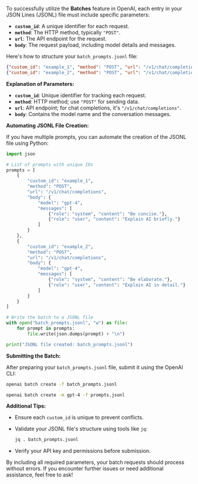 To successfully utilize the **Batches** feature in OpenAI, each entry in your JSON Lines (JSONL) file must include specific parameters:

- **`custom_id`**: A unique identifier for each request.
- **`method`**: The HTTP method, typically `"POST"`.
- **`url`**: The API endpoint for the request.
- **`body`**: The request payload, including model details and messages.

Here's how to structure your `batch_prompts.jsonl` file:

```json
{"custom_id": "example_1", "method": "POST", "url": "/v1/chat/completions", "body": {"model": "gpt-4", "messages": [{"role": "system", "content": "Be concise."}, {"role": "user", "content": "Explain AI briefly."}]}}
{"custom_id": "example_2", "method": "POST", "url": "/v1/chat/completions", "body": {"model": "gpt-4", "messages": [{"role": "system", "content": "Be elaborate."}, {"role": "user", "content": "Explain AI in detail."}]}}
```

**Explanation of Parameters:**

- **`custom_id`**: Unique identifier for tracking each request.
- **`method`**: HTTP method; use `"POST"` for sending data.
- **`url`**: API endpoint; for chat completions, it's `"/v1/chat/completions"`.
- **`body`**: Contains the model name and the conversation messages.

**Automating JSONL File Creation:**

If you have multiple prompts, you can automate the creation of the JSONL file using Python:

```python
import json

# List of prompts with unique IDs
prompts = [
    {
        "custom_id": "example_1",
        "method": "POST",
        "url": "/v1/chat/completions",
        "body": {
            "model": "gpt-4",
            "messages": [
                {"role": "system", "content": "Be concise."},
                {"role": "user", "content": "Explain AI briefly."}
            ]
        }
    },
    {
        "custom_id": "example_2",
        "method": "POST",
        "url": "/v1/chat/completions",
        "body": {
            "model": "gpt-4",
            "messages": [
                {"role": "system", "content": "Be elaborate."},
                {"role": "user", "content": "Explain AI in detail."}
            ]
        }
    }
]

# Write the batch to a JSONL file
with open("batch_prompts.jsonl", "w") as file:
    for prompt in prompts:
        file.write(json.dumps(prompt) + "\n")

print("JSONL file created: batch_prompts.jsonl")
```

**Submitting the Batch:**

After preparing your `batch_prompts.jsonl` file, submit it using the OpenAI CLI:

```bash
openai batch create -f batch_prompts.jsonl
```

```bash
openai batch create -m gpt-4 -f prompts.jsonl
```

**Additional Tips:**

- Ensure each `custom_id` is unique to prevent conflicts.
- Validate your JSONL file's structure using tools like `jq`:

  ```bash
  jq . batch_prompts.jsonl
  ```
- Verify your API key and permissions before submission.

By including all required parameters, your batch requests should process without errors. If you encounter further issues or need additional assistance, feel free to ask! 

<br>

